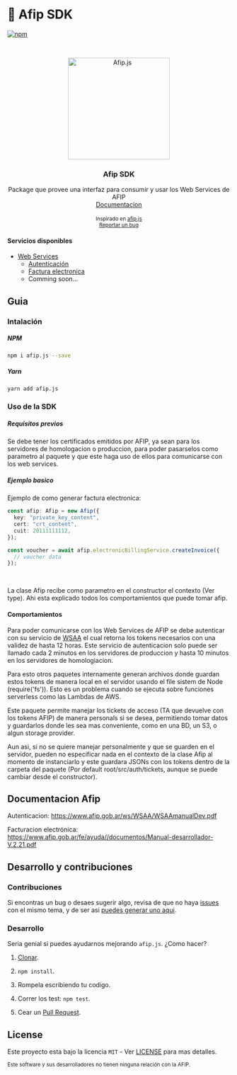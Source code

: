 # 🚀 Afip SDK

[![npm](https://img.shields.io/npm/v/afip.js.svg?style=flat-square)](https://npmjs.org/package/afip.js)

<br />
<p align="center">
  <a href="https://github.com/valiulab/afip.js">
    <img src="https://user-images.githubusercontent.com/19806540/198080937-468e851b-2ae4-40a7-b2c5-cb929ff7749a.png" alt="Afip.js" width="230">
  </a>

  <h3 align="center">Afip SDK</h3>

  <p align="center">
    Package que provee una interfaz para consumir y usar los Web Services de AFIP
    <br />
    <a href="https://valiulab-core.github.io/afip.js">Documentacion</a>
    <br />
    <br />
    <small> 
        Inspirado en <a href="https://github.com/AfipSDK/afip.js">afip.js</a> 
      <br />
      <a href="https://github.com/valiulab/afip.js/issues">Reportar un bug</a>
    </small>
  </p>
</p>

<!-- [afip.js](https://github.com/AfipSDK/afip.js) -->

#### Servicios disponibles

- [Web Services](https://www.afip.gob.ar/ws/documentacion/arquitectura-general.asp)
  - [Autenticación](https://www.afip.gob.ar/ws/WSAA/WSAAmanualDev.pdf)
  - [Factura electronica](https://www.afip.gob.ar/fe/ayuda//documentos/Manual-desarrollador-V.2.21.pdf)
  - Comming soon...

## Guia

### Intalación

##### NPM

```sh
npm i afip.js --save
```

##### Yarn

```sh
yarn add afip.js
```

### Uso de la SDK

##### Requisitos previos

Se debe tener los certificados emitidos por AFIP, ya sean para los servidores de homologacion o produccion, para poder pasarselos como parametro al paquete y que este haga uso de ellos para comunicarse con los web services.

##### Ejemplo basico

Ejemplo de como generar factura electronica:

```ts
const afip: Afip = new Afip({
  key: "private_key_content",
  cert: "crt_content",
  cuit: 20111111112,
});

const voucher = await afip.electronicBillingService.createInvoice({
  // voucher data
});
```

<br>

La clase Afip recibe como parametro en el constructor el contexto (Ver type). Ahi esta explicado todos los comportamientos que puede tomar afip.

#### Comportamientos

Para poder comunicarse con los Web Services de AFIP se debe autenticar con su servicio de [WSAA](https://www.afip.gob.ar/ws/WSAA/WSAAmanualDev.pdf) el cual retorna los tokens necesarios con una validez de hasta 12 horas.
Este servicio de autenticacion solo puede ser llamado cada 2 minutos en los servidores de produccion y hasta 10 minutos en los servidores de homologiacion.

Para esto otros paquetes internamente generan archivos donde guardan estos tokens de manera local en el servidor usando el file sistem de Node (require('fs')). Esto es un problema cuando se ejecuta sobre funciones serverless como las Lambdas de AWS.

Este paquete permite manejar los tickets de acceso (TA que devuelve con los tokens AFIP) de manera personals si se desea, permitiendo tomar datos y guardarlos donde les sea mas conveniente, como en una BD, un S3, o algun storage provider.

Aun asi, si no se quiere manejar personalmente y que se guarden en el servidor, pueden no especificar nada en el contexto de la clase Afip al momento de instanciarlo y este guardara JSONs con los tokens dentro de la carpeta del paquete (Por default root/src/auth/tickets, aunque se puede cambiar desde el constructor).

## Documentacion Afip

Autenticacion: https://www.afip.gob.ar/ws/WSAA/WSAAmanualDev.pdf

Facturacion electrónica: https://www.afip.gob.ar/fe/ayuda//documentos/Manual-desarrollador-V.2.21.pdf

## Desarrollo y contribuciones

### Contribuciones

Si encontras un bug o desaes sugerir algo, revisa de que no haya [issues](https://github.com/valiulab/afip.js/issues) con el mismo tema, y de ser asi [puedes generar uno aqui](https://github.com/valiulab/afip.js/issues/new).

### Desarrollo

Seria genial si puedes ayudarnos mejorando `afip.js`. ¿Como hacer?

1. [Clonar](https://github.com/valiulab/afip.js).

2. `npm install`.

3. Rompela escribiendo tu codigo.

4. Correr los test: `npm test`.

5. Cear un [Pull Request](https://github.com/valiulab/afip.js/compare).

## License

Este proyecto esta bajo la licencia `MIT` - Ver [LICENSE](LICENSE) para mas detalles.

<small>
Este software y sus desarrolladores no tienen ninguna relación con la AFIP.
</small>
